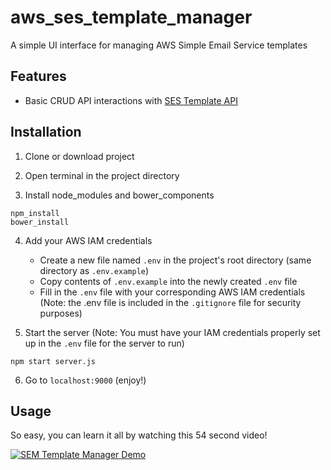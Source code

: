 # aws_ses_template_manager
A simple UI interface for managing AWS Simple Email Service templates

## Features
* Basic CRUD API interactions with [SES Template API](https://docs.aws.amazon.com/sdk-for-javascript/v2/developer-guide/ses-examples-creating-template.html)

## Installation
1) Clone or download project

2) Open terminal in the project directory

3) Install node_modules and bower_components
```
npm_install
bower_install
```
4) Add your AWS IAM credentials
    - Create a new file named `.env` in the project's root directory (same directory as `.env.example`)
    - Copy contents of `.env.example` into the newly created `.env` file
    - Fill in the `.env` file with your corresponding AWS IAM credentials
    (Note: the .env file is included in the `.gitignore` file for security purposes)

5) Start the server (Note: You must have your IAM credentials properly set up in the `.env` file for the server to run)
```
npm start server.js
```
6) Go to `localhost:9000` (enjoy!)

## Usage
So easy, you can learn it all by watching this 54 second video!

[![SEM Template Manager Demo](http://i3.ytimg.com/vi/dMrgp7DmAio/hqdefault.jpg)](https://youtu.be/dMrgp7DmAio "SEM Template Manager Demo")
